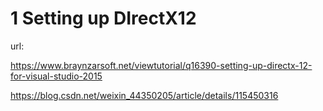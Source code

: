 # 1 Setting up DIrectX12

url: 

https://www.braynzarsoft.net/viewtutorial/q16390-setting-up-directx-12-for-visual-studio-2015

https://blog.csdn.net/weixin_44350205/article/details/115450316